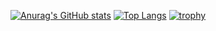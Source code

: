 [![Anurag's GitHub stats](https://github-readme-stats.vercel.app/api?username=alagesanbe08&count_private=true&show_icons=true&theme=dracula&hide=stars)](https://github.com/alagesanbe08)
[![Top Langs](https://github-readme-stats.vercel.app/api/top-langs/?username=alagesanbe08&layout=compact&count_private=true&theme=dracula)](https://github.com/alagesanbe08)
[![trophy](https://github-profile-trophy.vercel.app/?username=alagesanbe08&theme=gruvbox)](https://github.com/alagesanbe08)
